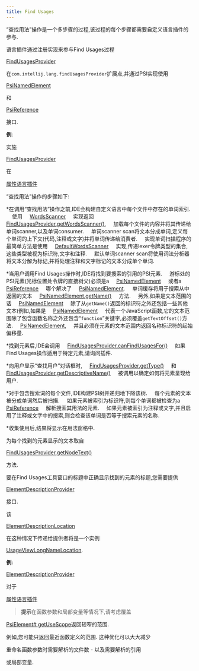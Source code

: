 ```yaml
---
title: Find Usages
---
```


“查找用法”操作是一个多步骤的过程,该过程的每个步骤都需要自定义语言插件的参与.

语言插件通过注册实现来参与Find Usages过程

[FindUsagesProvider](upsource:///platform/indexing-api/src/com/intellij/lang/findUsages/FindUsagesProvider.java)

在`com.intellij.lang.findUsagesProvider`扩展点,并通过PSI实现使用

[PsiNamedElement](upsource:///platform/core-api/src/com/intellij/psi/PsiNamedElement.java)

和

[PsiReference](upsource:///platform/core-api/src/com/intellij/psi/PsiReference.java)

接口.


**例**:

实施

[FindUsagesProvider](upsource:///plugins/properties/properties-psi-impl/src/com/intellij/lang/properties/findUsages/PropertiesFindUsagesProvider.java)

在

[属性语言插件](upsource:///plugins/properties/)


“查找用法”操作的步骤如下:


*在调用“查找用法”操作之前,IDE会构建自定义语言中每个文件中存在的单词索引.
   
使用
   
[WordsScanner](upsource:///platform/indexing-api/src/com/intellij/lang/cacheBuilder/WordsScanner.java)
   
实现返回
   
[FindUsagesProvider.getWordsScanner()](upsource:///platform/indexing-api/src/com/intellij/lang/findUsages/FindUsagesProvider.java),
   
加载每个文件的内容并将其传递给单词scanner,以及单词consumer.
   
单词scanner scan将文本分成单词,定义每个单词的上下文(代码,注释或文字)并将单词传递给消费者.
   
实现单词扫描程序的最简单方法是使用
   
[DefaultWordsScanner](upsource:///platform/indexing-api/src/com/intellij/lang/cacheBuilder/DefaultWordsScanner.java)
   
实现,传递lexer令牌类型的集合,这些类型被视为标识符,文字和注释.
   
默认单词scanner scan将使用词法分析器将文本分解为标记,并将处理注释和文字标记的文本分成单个单词.


*当用户调用Find Usages操作时,IDE将找到要搜索的引用的PSI元素.
   
游标处的PSI元素(光标位置处令牌的直接树父)必须是a
   
[PsiNamedElement](upsource:///platform/core-api/src/com/intellij/psi/PsiNamedElement.java)
   
或者a
   
[PsiReference](upsource:///platform/core-api/src/com/intellij/psi/PsiReference.java)
   
哪个解决了
   
[PsiNamedElement](upsource:///platform/core-api/src/com/intellij/psi/PsiNamedElement.java).
   
单词缓存将用于搜索从中返回的文本
   
[PsiNamedElement.getName()](upsource:///platform/core-api/src/com/intellij/psi/PsiNamedElement.java)
   
方法.
   
另外,如果是文本范围的话
   
[PsiNamedElement](upsource:///platform/core-api/src/com/intellij/psi/PsiNamedElement.java)
   
除了从`getName()`返回的标识符之外还包括一些其他文本(例如,如果是
   
[PsiNamedElement](upsource:///platform/core-api/src/com/intellij/psi/PsiNamedElement.java)
   
代表一个JavaScript函数,它的文本范围除了包含函数名称之外还包含“`function`”关键字,必须覆盖`getTextOffset()`方法.
   
[PsiNamedElement](upsource:///platform/core-api/src/com/intellij/psi/PsiNamedElement.java),
   
并且必须在元素的文本范围内返回名称标识符的起始偏移量.


*找到元素后,IDE会调用
   
[FindUsagesProvider.canFindUsagesFor()](upsource:///platform/indexing-api/src/com/intellij/lang/findUsages/FindUsagesProvider.java)
   
如果Find Usages操作适用于特定元素,请询问插件.


*向用户显示“查找用户”对话框时,
   
[FindUsagesProvider.getType()](upsource:///platform/indexing-api/src/com/intellij/lang/findUsages/FindUsagesProvider.java)
   
和
   
[FindUsagesProvider.getDescriptiveName()](upsource:///platform/indexing-api/src/com/intellij/lang/findUsages/FindUsagesProvider.java)
   
被调用以确定如何将元素呈现给用户.


*对于包含搜索词的每个文件,IDE构建PSI树并递归地下降该树.
   
每个元素的文本被分成单词然后被扫描.
   
如果元素被索引为标识符,则每个单词都被检查为a
   
[PsiReference](upsource:///platform/core-api/src/com/intellij/psi/PsiReference.java)
   
解析搜索其用法的元素.
   
如果元素被索引为注释或文字,并且启用了注释或文字中的搜索,则会检查该单词是否等于搜索元素的名称.


*收集使用后,结果将显示在用法窗格中.

为每个找到的元素显示的文本取自

[FindUsagesProvider.getNodeText()](upsource:///platform/indexing-api/src/com/intellij/lang/findUsages/FindUsagesProvider.java)

方法.


要在Find Usages工具窗口的标题中正确显示找到的元素的标题,您需要提供

[ElementDescriptionProvider](upsource:///platform/core-api/src/com/intellij/psi/ElementDescriptionProvider.java)

接口.

该

[ElementDescriptionLocation](upsource:///platform/core-api/src/com/intellij/psi/ElementDescriptionLocation.java)

在这种情况下传递给提供者将是一个实例

[UsageViewLongNameLocation](upsource:///platform/lang-impl/src/com/intellij/usageView/UsageViewLongNameLocation.java).


**例:**

[ElementDescriptionProvider](upsource:///plugins/properties/src/com/intellij/lang/properties/PropertiesDescriptionProvider.java)

对于

[属性语言插件](upsource:///plugins/properties/)


> **提示**在函数参数和局部变量等情况下,请考虑覆盖

[PsiElement# getUseScope](upsource:///platform/core-api/src/com/intellij/psi/PsiElement.java)返回较窄的范围.

例如,您可能只返回最近函数定义的范围.
这种优化可以大大减少

重命名函数参数时需要解析的文件数 - 以及需要解析的引用

或局部变量.


